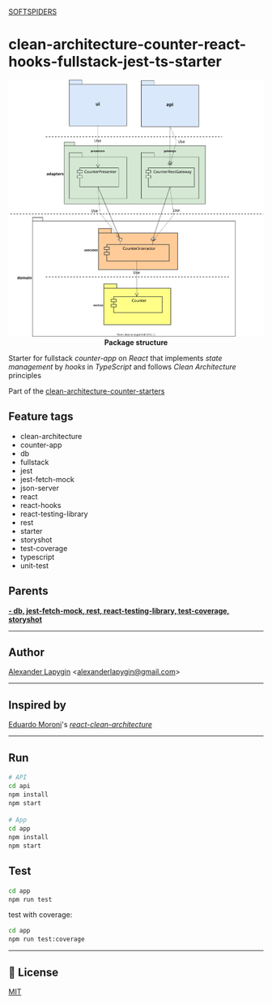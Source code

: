 [SOFTSPIDERS](https://github.com/softspiders/softspiders)

# clean-architecture-counter-react-hooks-fullstack-jest-ts-starter

<p align="center">
  <a href="https://github.com/softspider">
    <img src="./app/diagrams/packages.uml.svg" width="600"/>
  </a>
  <b>Package structure</b>
</p>

Starter for fullstack *counter-app* on *React* that implements *state management* by *hooks* in *TypeScript* and follows
*Clean Architecture* principles

Part of the [clean-architecture-counter-starters](https://github.com/softspiders/clean-architecture-counter-starters/blob/master/README.md)

## Feature tags
- clean-architecture
- counter-app
- db
- fullstack
- jest
- jest-fetch-mock
- json-server
- react
- react-hooks
- react-testing-library
- rest
- starter
- storyshot
- test-coverage
- typescript
- unit-test

## Parents

[**- db, jest-fetch-mock, rest, react-testing-library, test-coverage, storyshot**](https://github.com/softspiders/clean-architecture-counter-starters/tree/clean-architecture-counter-react-hooks-ts-starter)

---
## Author

[Alexander Lapygin](https://github.com/AlexanderLapygin) <<alexanderlapygin@gmail.com>>

---
## Inspired by

[Eduardo Moroni](https://github.com/eduardomoroni)'s [*react-clean-architecture*](https://github.com/eduardomoroni/react-clean-architecture)

---

## Run

```sh
# API
cd api
npm install
npm start

# App
cd app
npm install
npm start
```

## Test

```sh
cd app
npm run test
```

test with coverage:
```sh
cd app
npm run test:coverage
```

---

## :memo: License
[MIT](./LICENSE)
